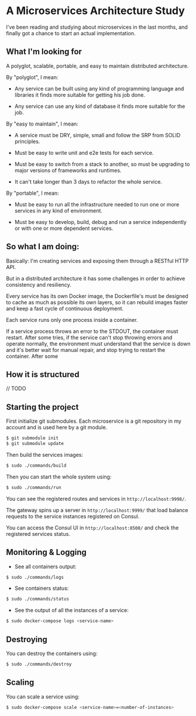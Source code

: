 # A Microservices Architecture Study

I've been reading and studying about microservices in the last months, and finally got a chance to start an actual implementation.

## What I'm looking for

A polyglot, scalable, portable, and easy to maintain distributed architecture.

By "polyglot", I mean:

 - Any service can be built using any kind of programming language and libraries it finds more suitable for getting his job done.

 - Any service can use any kind of database it finds more suitable for the job.

By "easy to maintain", I mean:

 - A service must be DRY, simple, small and follow the SRP from SOLID principles.

 - Must be easy to write unit and e2e tests for each service.

 - Must be easy to switch from a stack to another, so must be upgrading to major versions of frameworks and runtimes.

 - It can't take longer than 3 days to refactor the whole service.

By "portable", I mean:

 - Must be easy to run all the infrastructure needed to run one or more services in any kind of environment.

 - Must be easy to develop, build, debug and run a service independently 
 or with one or more dependent services.

## So what I am doing:

Basically: I'm creating services and exposing them through a RESTful HTTP API.

But in a distributed architecture it has some challenges in order to achieve consistency and resiliency.

Every service has its own Docker image, the Dockerfile's must be designed to cache as much as possible its own layers, so it can rebuild images faster and keep a fast cycle of continuous deployment.

Each service runs only one process inside a container.

If a service process throws an error to the STDOUT, the container must restart. After some tries, if the service can't stop throwing errors and operate normally, the environment must understand that the service is down and it's better wait for manual repair, and stop trying to restart the container.
 After some 

## How it is structured

// TODO

## Starting the project

First initialize git submodules. Each microservice is a git repository in my account and is used here by a git module.

```bash
$ git submodule init
$ git submodule update
```

Then build the services images:

```bash
$ sudo ./commands/build
```

Then you can start the whole system using:

```bash
$ sudo ./commands/run
```

You can see the registered routes and services in `http://localhost:9998/`.

The gateway spins up a server in `http://localhost:9999/` that load balance requests to the service instances registered on Consul.

You can access the Consul UI in `http://localhost:8500/` and check the registered services status.

## Monitoring & Logging

- See all containers output:

```bash
$ sudo ./commands/logs
```

- See containers status:

```bash
$ sudo ./commands/status
```

- See the output of all the instances of a service:

```bash
$ sudo docker-compose logs <service-name>
```

## Destroying

You can destroy the containers using:

```bash
$ sudo ./commands/destroy
```

## Scaling

You can scale a service using:

```bash
$ sudo docker-compose scale <service-name>=<number-of-instances>
```
